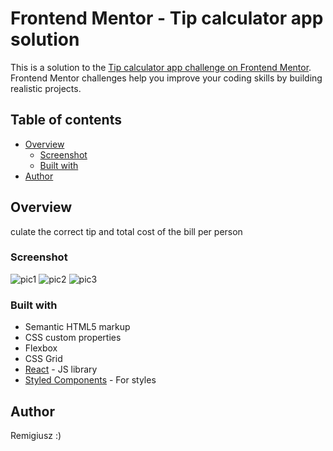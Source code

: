 # Frontend Mentor - Tip calculator app solution

This is a solution to the [Tip calculator app challenge on Frontend Mentor](https://www.frontendmentor.io/challenges/tip-calculator-app-ugJNGbJUX). Frontend Mentor challenges help you improve your coding skills by building realistic projects.

## Table of contents

- [Overview](#overview)
  - [Screenshot](#screenshot)
  - [Built with](#built-with)
- [Author](#author)


## Overview

culate the correct tip and total cost of the bill per person

### Screenshot
![pic1](https://user-images.githubusercontent.com/65490113/132989400-2d8aaa3f-5824-4fc0-88cf-18188522c35e.png)
![pic2](https://user-images.githubusercontent.com/65490113/132989402-8eac8645-8603-466c-a7e1-2f6d9c210497.png)
![pic3](https://user-images.githubusercontent.com/65490113/132989406-79d2dad3-6446-426a-beed-81282784c24b.png)




### Built with

- Semantic HTML5 markup
- CSS custom properties
- Flexbox
- CSS Grid
- [React](https://reactjs.org/) - JS library
- [Styled Components](https://styled-components.com/) - For styles



## Author

Remigiusz :)
